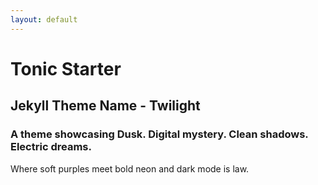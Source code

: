```yaml
---
layout: default
---
```

# Tonic Starter

## Jekyll Theme Name - Twilight

### A theme showcasing Dusk. Digital mystery. Clean shadows. Electric dreams.
Where soft purples meet bold neon and dark mode is law.
